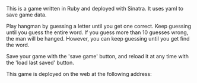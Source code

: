 This is a game written in Ruby and deployed with Sinatra. It uses yaml to save game data.

Play hangman by guessing a letter until you get one correct. Keep guessing until you guess the entire word. If you guess more than 10 guesses wrong, the man will be hanged. However, you can keep guessing until you get find the word.

Save your game with the 'save game' button, and reload it at any time with the 'load last saved' button.

This game is deployed on the web at the following address: 